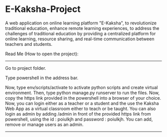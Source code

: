 # E-Kaksha-Project
A web application on online learning platform "E-Kaksha", to revolutionize traditional education, enhance remote learning experiences, to address the challenges of traditional education by providing a centralized platform for online learning, resource sharing, and real-time communication between teachers and students.

Read Me (How to open the project):

********************************************************************************************************************************************

Go to project folder.

Type powershell in the address bar.

Now, type env/scripts/activate to activate python scripts and create virtual environment.
Then, type python manage.py runserver to run the files.
Now, copy the https link provided in the powershell into a browser of your choice.
Now, you can login either as a teacher or a student and the use the Kaksha Web App as a virtual classroom either to teach or be taught.
You can also login as admin by adding /admin in front of the provided https link from powershell, using the id : poiulkjh and password : poiulkjh.
You can add, remove or manage users as an admin.

********************************************************************************************************************************************
